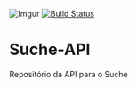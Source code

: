 ![Imgur](https://i.imgur.com/YR8fRkP.png)
[![Build Status](https://www.travis-ci.com/UFAPE-Projetao20201/suche_api.svg?branch=main)](https://www.travis-ci.com/UFAPE-Projetao20201/suche_api)
# Suche-API
Repositório da API para o Suche

<!-- #5 Teste de automação de deploy no Glitch -->
